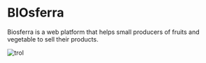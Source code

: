 # BIOsferra

Biosferra is a web platform that helps small producers of fruits and vegetable to sell their products.

![trol](https://user-images.githubusercontent.com/19783030/42413819-15ce0c40-8231-11e8-9943-afefd2565b45.png)
